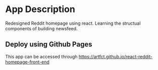 # App Description
Redesigned Reddit homepage using react. Learning the structual components of building newsfeed.

## Deploy using Github Pages
This app can be accessed through https://artfct.github.io/react-reddit-homepage-front-end